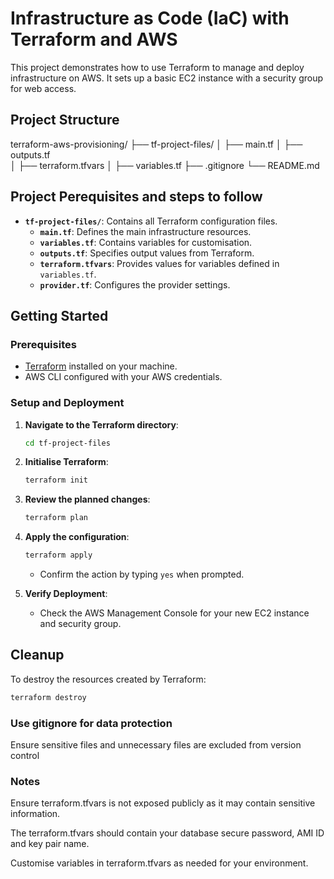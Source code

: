 # Infrastructure as Code (IaC) with Terraform and AWS

This project demonstrates how to use Terraform to manage and deploy infrastructure on AWS. It sets up a basic EC2 instance with a security group for web access.

## Project Structure

terraform-aws-provisioning/
├── tf-project-files/
│ ├── main.tf
│ ├── outputs.tf  
│ ├── terraform.tfvars
│ ├── variables.tf
├── .gitignore
└── README.md

## Project Perequisites and steps to follow


- **`tf-project-files/`**: Contains all Terraform configuration files.
  - **`main.tf`**: Defines the main infrastructure resources.
  - **`variables.tf`**: Contains variables for customisation.
  - **`outputs.tf`**: Specifies output values from Terraform.
  - **`terraform.tfvars`**: Provides values for variables defined in `variables.tf`.
  - **`provider.tf`**: Configures the provider settings.

## Getting Started

### Prerequisites

- [Terraform](https://www.terraform.io/downloads.html) installed on your machine.
- AWS CLI configured with your AWS credentials.

### Setup and Deployment

1. **Navigate to the Terraform directory**:

    ```sh
    cd tf-project-files
    ```

2. **Initialise Terraform**:

    ```sh
    terraform init
    ```

3. **Review the planned changes**:

    ```sh
    terraform plan
    ```

4. **Apply the configuration**:

    ```sh
    terraform apply
    ```

   - Confirm the action by typing `yes` when prompted.

5. **Verify Deployment**:

   - Check the AWS Management Console for your new EC2 instance and security group.

## Cleanup

To destroy the resources created by Terraform:

```sh
terraform destroy
```

### Use gitignore for data protection
Ensure sensitive files and unnecessary files are excluded from version control


### Notes
Ensure terraform.tfvars is not exposed publicly as it may contain sensitive information.

The terraform.tfvars should contain your database secure password, AMI ID and key pair name.

Customise variables in terraform.tfvars as needed for your environment.
